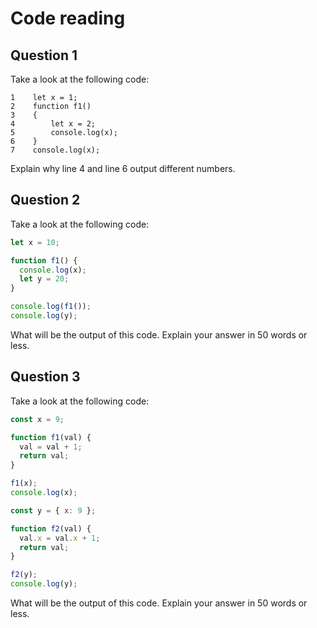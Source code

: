 # Code reading

## Question 1

Take a look at the following code:

```
1    let x = 1;
2    function f1()
3    {
4        let x = 2;
5        console.log(x);
6    }
7    console.log(x);
```

Explain why line 4 and line 6 output different numbers.

## Question 2

Take a look at the following code:

```js
let x = 10;

function f1() {
  console.log(x);
  let y = 20;
}

console.log(f1());
console.log(y);
```

What will be the output of this code. Explain your answer in 50 words or less.

## Question 3

Take a look at the following code:

```js
const x = 9;

function f1(val) {
  val = val + 1;
  return val;
}

f1(x);
console.log(x);

const y = { x: 9 };

function f2(val) {
  val.x = val.x + 1;
  return val;
}

f2(y);
console.log(y);
```

What will be the output of this code. Explain your answer in 50 words or less.
